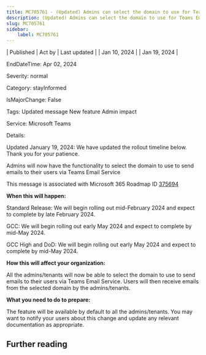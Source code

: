 ```yaml
---
title: MC705761 - (Updated) Admins can select the domain to use for Teams Email Service
description: (Updated) Admins can select the domain to use for Teams Email Service
slug: MC705761
sidebar:
    label: MC705761
---
```


| Published | Act by | Last updated |
| Jan 10, 2024 |  | Jan 19, 2024 |

EndDateTime: Apr 02, 2024

Severity: normal

Category: stayInformed

IsMajorChange: False

Tags: Updated message New feature Admin impact

Service: Microsoft Teams

Details: 

<p style="">Updated January 19, 2024: We have updated the rollout timeline below. Thank you for your patience.</p><p style="">Admins will now have the functionality to select the domain to use to send emails to their users via Teams Email Service</p>
<p>This message is associated with Microsoft 365 Roadmap ID <a href="https://www.microsoft.com/microsoft-365/roadmap?filters=&amp;searchterms=375694" target="_blank">375694</a></p>
<p><b>When this will happen:</b></p><p>Standard Release: We will begin rolling out mid-February 2024 and expect to complete by late February 2024.</p><p>GCC: We will begin rolling out early May 2024 and expect to complete by mid-May 2024.</p><p>GCC High and DoD: We will begin rolling out early May 2024 and expect to complete by mid-May 2024.</p>

<p><b>How this will affect your organization:</b></p>

<p>All the admins/tenants will now be able to select the domain to use to send emails to their users via Teams Email Service. Users will then receive emails from the selected domain by the admins/tenants.</p>
<p><b>What you need to do to prepare:</b></p>
<p>The feature will be available by default to all the admins/tenants. You may want to notify your users about this change and update any relevant documentation as appropriate.</p>

## Further reading

